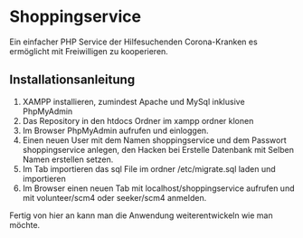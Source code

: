 # Shoppingservice
Ein einfacher PHP Service der Hilfesuchenden Corona-Kranken es ermöglicht mit Freiwilligen zu kooperieren.
## Installationsanleitung

1. XAMPP installieren, zumindest Apache und MySql inklusive PhpMyAdmin
2. Das Repository in den htdocs Ordner im xampp ordner klonen
3. Im Browser PhpMyAdmin aufrufen und einloggen.
4. Einen neuen User mit dem Namen shoppingservice und dem Passwort shoppingservice anlegen, den Hacken bei Erstelle Datenbank mit Selben Namen erstellen setzen.
5. Im Tab importieren das sql File im ordner /etc/migrate.sql laden und importieren
6. Im Browser einen neuen Tab mit localhost/shoppingservice aufrufen und mit volunteer/scm4 oder seeker/scm4 anmelden.

Fertig von hier an kann man die Anwendung weiterentwickeln wie man möchte.
